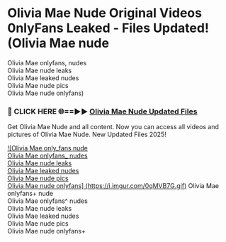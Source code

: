 # Olivia Mae Nude Original Videos 0nlyFans Leaked - Files Updated! (Olivia Mae nude<br>

Olivia Mae onlyfans, nudes<br>
Olivia Mae nude leaks<br>
Olivia Mae leaked nudes<br>
Olivia Mae nude pics<br>
Olivia Mae nude onlyfans)

<h3>🔴 CLICK HERE 🌐==►► <a href="https://tinyurl.com/leaks-videos" rel="nofollow">Olivia Mae Nude Updated Files</a></h3>

Get Olivia Mae Nude and all content. Now you can access all videos and pictures of Olivia Mae Nude. New Updated Files 2025!

[![Olivia Mae only_fans nude<br>
Olivia Mae onlyfans_ nudes<br>
Olivia Mae nude leaks<br>
Olivia Mae leaked nudes<br>
Olivia Mae nude pics<br>
Olivia Mae nude onlyfans]
(https://i.imgur.com/0qMVB7G.gif)](https://tinyurl.com/leaks-videos)
Olivia Mae onlyfans+ nude<br>
Olivia Mae onlyfans^ nudes<br>
Olivia Mae nude leaks<br>
Olivia Mae leaked nudes<br>
Olivia Mae nude pics<br>
Olivia Mae nude onlyfans+